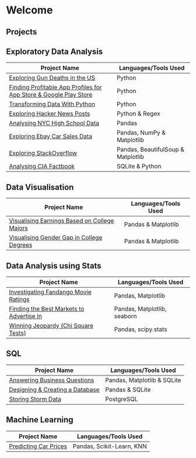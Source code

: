 # Welcome
## Projects

## Exploratory Data Analysis

| Project Name | Languages/Tools Used |
|-|-|
[Exploring Gun Deaths in the US](Exploring%20Gun%20Deaths%20in%20the%20US/)|Python
[Finding Profitable App Profiles for App Store & Google Play Store](Finding%20Profitable%20App%20Profiles%20for%20App%20Store%20&%20Google%20Play%20Store)|Python
[Transforming Data With Python](Transforming%20Data%20With%20Python/)|Python
[Exploring Hacker News Posts](Exploring%20Hacker%20News%20Posts)|Python & Regex
[Analysing NYC High School Data](Analysing%20NYC%20High%20School%20Data)|Pandas
[Exploring Ebay Car Sales Data](Exploring%20Ebay%20Car%20Sales%20Data)|Pandas, NumPy & Matplotlib
[Exploring StackOverflow](Exploring%20StackOverflow)|Pandas, BeautifulSoup & Matplotlib
[Analysing CIA Factbook](Analysing%20CIA%20Factbook)|SQLite & Python

## Data Visualisation

| Project Name | Languages/Tools Used |
|-|-|
[Visualising Earnings Based on College Majors](Visualising%20Earnings%20Based%20on%20College%20Majors)| Pandas & Matplotlib
[Visualising Gender Gap in College Degrees](Visualising%20Gender%20Gap%20in%20College%20Degrees)|Pandas & Matplotlib

## Data Analysis using Stats

| Project Name | Languages/Tools Used |
|-|-|
[Investigating Fandango Movie Ratings](Investigating%20Fandango%20Movie%20Ratings)|Pandas, Matplotlib
[Finding the Best Markets to Advertise In](Finding%20the%20Best%20Markets%20to%20Advertise%20In)|Pandas, Matplotlib, seaborn
[Winning Jeopardy (Chi Square Tests)](Winning%20Jeopardy%20(Chi%20SQuare%20Tests))| Pandas, scipy.stats

## SQL

| Project Name | Languages/Tools Used |
|-|-|
[Answering Business Questions](Answering%20Business%20Questions)| Pandas, Matplotlib & SQLite
[Designing & Creating a Database](Designing%20&%20Creating%20a%20Database)|Pandas & SQLite
[Storing Storm Data](Storing%20Storm%20Data)| PostgreSQL

## Machine Learning

| Project Name | Languages/Tools Used |
|-|-|
[Predicting Car Prices](Predicting%20Car%20Prices)| Pandas, Scikit-Learn, KNN
